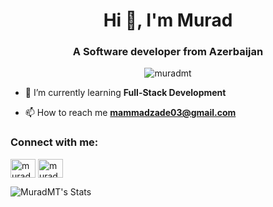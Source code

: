 <h1 align="center">Hi 👋, I'm Murad</h1>
<h3 align="center">A Software developer from Azerbaijan</h3>
<p align="center"> <img src="https://komarev.com/ghpvc/?username=muradmt&label=Profile%20views&color=0e75b6&style=flat" alt="muradmt" /> </p>

- 🌱 I’m currently learning **Full-Stack Development**

- 📫 How to reach me **mammadzade03@gmail.com**

<h3 align="left">Connect with me:</h3>
<p align="left">
<a href="https://linkedin.com/in/murad mammadzade" target="blank"><img align="center" src="https://raw.githubusercontent.com/rahuldkjain/github-profile-readme-generator/master/src/images/icons/Social/linked-in-alt.svg" alt="murad mammadzade" height="30" width="40" /></a>
<a href="https://instagram.com/murad2003m" target="blank"><img align="center" src="https://raw.githubusercontent.com/rahuldkjain/github-profile-readme-generator/master/src/images/icons/Social/instagram.svg" alt="murad2003m" height="30" width="40" /></a>
</p>

![MuradMT's Stats](https://github-readme-stats.vercel.app/api?username=MuradMT&theme=buefy&show_icons=true&hide_border=false&count_private=true)
